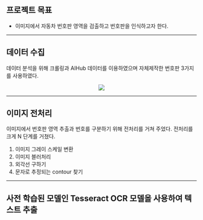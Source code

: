 ## 프로젝트 목표
* 이미지에서 자동차 번호판 영역을 검출하고 번호판을 인식하고자 한다.
---
## 데이터 수집
데이터 분석을 위해 크롤링과 AIHub 데이터를 이용하였으며 자체제작한 번호판 3가지를 사용하였다.
<p align="center">
  <img src="https://github.com/donghohyun/image-recognition-project/assets/139213175/7fdebf5c-c688-41c3-8767-c9ea02f17188">
</p>

---

## 이미지 전처리
이미지에서 번호판 영역 추출과 번호를 구분하기 위해 전처리를 거쳐 주었다.
전처리를 크게 N 단계를 거쳤다.
1. 이미지 그레이 스케일 변환
2. 이미지 블러처리
3. 외각선 구하기
4. 문자로 추정되는 contour 찾기

---
## 사전 학습된 모델인 Tesseract OCR 모델을 사용하여 텍스트 추출

